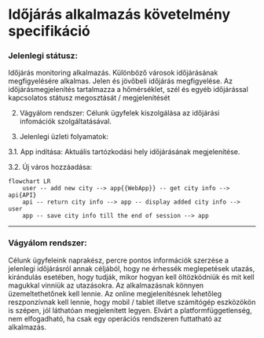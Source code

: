 # Időjárás alkalmazás követelmény specifikáció

### Jelenlegi státusz:
Időjárás monitoring alkalmazás. Különböző városok időjárásának megfigyelésére alkalmas. Jelen és jövőbeli időjárás megfigyelése. Az időjárásmegjelenítés tartalmazza a hőmérséklet, szél és egyéb időjárással kapcsolatos státusz megosztását / megjelenítését


2. Vágyálom rendszer: Célunk ügyfelek kiszolgálása az időjárási infomációk szolgáltatásával.


3. Jelenlegi üzleti folyamatok:

3.1. App indítása: Aktuális tartózkodási hely időjárásának megjelenítése.

3.2. Új város hozzáadása: 

```mermaid
flowchart LR
    user -- add new city --> app{{WebApp}} -- get city info --> api{API}
    api -- return city info --> app -- display added city info --> user
    app -- save city info till the end of session --> app
```
---
### Vágyálom rendszer:
Célunk ügyfeleink naprakész, percre pontos információk szerzése a jelenlegi időjárásról annak céljából, hogy ne érhessék meglepetések utazás, kirándulás esetében, hogy tudják, mikor hogyan kell öltözködniük és mit kell magukkal vinniük az utazásokra. Az alkalmazásnak könnyen üzemeltethetőnek kell lennie. Az online megjelenítésnek lehetőleg reszponzívnak kell lennie, hogy mobil / tablet illetve számítógép eszközökön is szépen, jól láthatóan megjelenített legyen. Elvárt a platformfüggetlenség, nem elfogadható, ha csak egy operációs rendszeren futtatható az alkalmazás.

